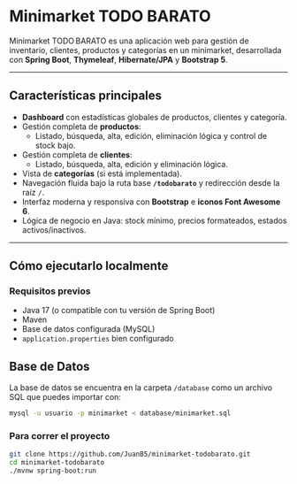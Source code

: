 # Minimarket TODO BARATO

Minimarket TODO BARATO es una aplicación web para gestión de inventario, clientes, productos y categorías en un minimarket, desarrollada con **Spring Boot**, **Thymeleaf**, **Hibernate/JPA** y **Bootstrap 5**.

---

## Características principales

- **Dashboard** con estadísticas globales de productos, clientes y categoría.
- Gestión completa de **productos**:
  - Listado, búsqueda, alta, edición, eliminación lógica y control de stock bajo.
- Gestión completa de **clientes**:
  - Listado, búsqueda, alta, edición y eliminación lógica.
- Vista de **categorías** (si está implementada).
- Navegación fluida bajo la ruta base **`/todobarato`** y redirección desde la raíz `/`.
- Interfaz moderna y responsiva con **Bootstrap** e **iconos Font Awesome 6**.
- Lógica de negocio en Java: stock mínimo, precios formateados, estados activos/inactivos.

---

## Cómo ejecutarlo localmente

### Requisitos previos

- Java 17 (o compatible con tu versión de Spring Boot)
- Maven
- Base de datos configurada (MySQL)
- `application.properties` bien configurado

## Base de Datos
La base de datos se encuentra en la carpeta `/database` como un archivo SQL que puedes importar con:

```bash
mysql -u usuario -p minimarket < database/minimarket.sql
```

### Para correr el proyecto
```bash
git clone https://github.com/JuanB5/minimarket-todobarato.git
cd minimarket-todobarato
./mvnw spring-boot:run
```

